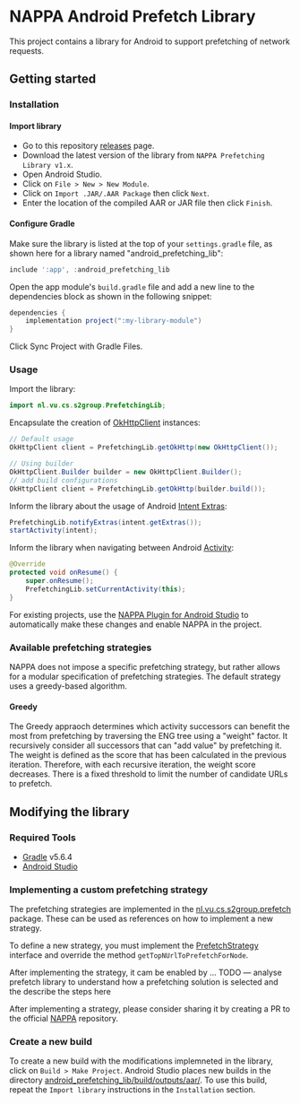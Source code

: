 # NAPPA Android Prefetch Library

This project contains a library for Android to support prefetching of network requests.

## Getting started

### Installation

#### Import library

* Go to this repository [releases](https://github.com/S2-group/NAPPA/releases) page.
* Download the latest version of the library from `NAPPA Prefetching Library v1.x`.
* Open Android Studio.
* Click on `File > New > New Module`.
* Click on `Import .JAR/.AAR Package` then click `Next`.
* Enter the location of the compiled AAR or JAR file then click `Finish`.

#### Configure Gradle

Make sure the library is listed at the top of your `settings.gradle` file, as shown here for a library named "android_prefetching_lib": 

```gradle
include ':app', :android_prefetching_lib
```

Open the app module's `build.gradle` file and add a new line to the dependencies block as shown in the following snippet: 

```gradle
dependencies {
    implementation project(":my-library-module")
}
```

Click Sync Project with Gradle Files.

### Usage

Import the library:

```java
import nl.vu.cs.s2group.PrefetchingLib;
``` 

Encapsulate the creation of [OkHttpClient](https://square.github.io/okhttp/4.x/okhttp/okhttp3/-ok-http-client/) instances:

```java
// Default usage
OkHttpClient client = PrefetchingLib.getOkHttp(new OkHttpClient());

// Using builder
OkHttpClient.Builder builder = new OkHttpClient.Builder();
// add build configurations
OkHttpClient client = PrefetchingLib.getOkHttp(builder.build());
```

Inform the library about the usage of Android [Intent Extras](https://developer.android.com/reference/android/content/Intent):

```java
PrefetchingLib.notifyExtras(intent.getExtras());
startActivity(intent); 
```

Inform the library when navigating between Android [Activity](https://developer.android.com/reference/android/app/Activity):

```java
@Override
protected void onResume() {
    super.onResume();
    PrefetchingLib.setCurrentActivity(this);
}
```

For existing projects, use the [NAPPA Plugin for Android Studio](../Android-Studio-Plugin) to automatically make these changes and enable NAPPA in the project.


### Available prefetching strategies

NAPPA does not impose a specific prefetching strategy, but rather allows for a modular specification of prefetching strategies.
The default strategy uses a greedy-based algorithm.

#### Greedy

The Greedy appraoch determines which activity successors can benefit the most from prefetching by traversing the ENG tree using a "weight" factor.
It recursively consider all successors that can "add value" by prefetching it.
The weight is defined as the score that has been calculated in the previous iteration.
Therefore, with each recursive iteration, the weight score decreases. 
There is a fixed threshold to limit the number of candidate URLs to prefetch.

## Modifying the library

### Required Tools

* [Gradle](https://gradle.org/) v5.6.4
* [Android Studio](https://developer.android.com/studio)

### Implementing a custom prefetching strategy

The prefetching strategies are implemented in the [nl.vu.cs.s2group.prefetch](android_prefetching_lib/src/main/java/nl/vu/cs/s2group/prefetch) package.
These can be used as references on how to implement a new strategy.

To define a new strategy, you must implement the [PrefetchStrategy](android_prefetching_lib/src/main/java/nl/vu/cs/s2group/prefetch/PrefetchStrategy.java) interface and override the method `getTopNUrlToPrefetchForNode`.

After implementing the strategy, it cam be enabled by ...
TODO &mdash; analyse prefetch library to understand how a prefetching solution is selected and the describe the steps here

After implementing a strategy, please consider sharing it by creating a PR to the official [NAPPA](https://github.com/S2-group/NAPPA) repository.

### Create a new build 

To create a new build with the modifications implemneted in the library, click on `Build > Make Project`.
Android Studio places new builds in the directory [android_prefetching_lib/build/outputs/aar/](android_prefetching_lib/build/outputs/aar).
To use this build, repeat the `Import library` instructions in the `Installation` section.
